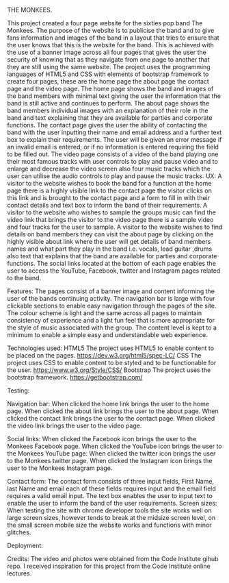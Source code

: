 
THE MONKEES.

This project created a four page website for the sixties pop band The Monkees. The purpose of the website is to publicise the band and to give fans information and images of the band in a layout that tries to ensure that the user knows that this is the website for the band. This is achieved with the use of a banner image across all four pages that gives the user the security of knowing that as they navigate from one page to another that they are still using the same website.
The project uses the programming languages of HTML5 and CSS with elements of bootstrap framework to create four pages, these are the home page the about page the contact page and the video page. The home page shows the band and images of the band members with minimal text giving the user the information that the band is still active and continues to perform. The about page shows the band members individual images with an explanation of their role in the band and text explaining that they are available for parties and corporate functions. The contact page gives the user the ability of contacting the band with the user inputting their name and email address and a further text box to explain their requirements. The user will be given an error message if an invalid email is entered, or if no information is entered requiring the field to be filled out. The video page consists of a video of the band playing one their most famous tracks with user controls to play and pause video and to enlarge and decrease the video screen also four music tracks which the user can utilise the audio controls to play and pause the music tracks.
UX:
A visitor to the website wishes to book the band for a function at the home page there is a highly visible link to the contact page the visitor clicks on this link and is brought to the contact page and a form to fill in with their contact details and text box to inform the band of their requirements.
A visitor to the website who wishes to sample the groups music can find the video link that brings the visitor to the video page there is a sample video and four tracks for the user to sample.
A visitor to the website wishes to find details on band members they can visit the about page by clicking on the highly visible about link where the user will get details of band members names and what part they play in the band i.e. vocals, lead guitar ,drums also text  that explains that the band are available for parties and corporate functions.
The social links located at the bottom of each page enables the user to access the YouTube, Facebook, twitter and Instagram pages related to the band.

Features:
The pages consist of a banner image and content informing the user of the bands continuing activity.
The navigation bar is large with four clickable sections to enable easy navigation through the pages of the site.
The colour scheme is light and the same across all pages to maintain consistency of experience and a light fun feel that is more appropriate for the style of music associated with the group.
The content level is kept to a minimum to enable a simple easy and understandable web experience.


Technologies used:
HTML5 
The project uses HTML5 to enable content to be placed on the pages.
 https://dev.w3.org/html5/spec-LC/
CSS
The project uses CSS to enable content to be styled and to be functionable for the user. 
https://www.w3.org/Style/CSS/
Bootstrap
The project uses the bootstrap framework. 
https://getbootstrap.com/

Testing:

Navigation bar:
When clicked the home link brings the user to the home page.
When clicked the about link brings the user to the about page.
When clicked the contact link brings the user to the contact page.
When clicked the video link brings the user to the video page.

Social links:
When clicked the Facebook icon brings the user to the Monkees Facebook page.
When clicked the YouTube icon brings the user to the Monkees YouTube page.
When clicked the twitter icon brings the user to the Monkees twitter page.
When clicked the Instagram icon brings the user to the Monkees Instagram page.

Contact form:
The contact form consists of three input fields, First Name, last Name and email each of these fields requires input and the email field requires a valid email input. The text box enables the user to input text to enable the user to inform the band of the user requirements.
Screen sizes:
When testing the site with chrome developer tools the site works well on large screen sizes, however tends to break at the midsize screen level, on the small screen mobile size the website works and functions with minor glitches.

Deployment:


Credits:
The video and photos were obtained from the Code Institute gihub repo.
I received inspiration for this project from the Code Institute online lectures.

